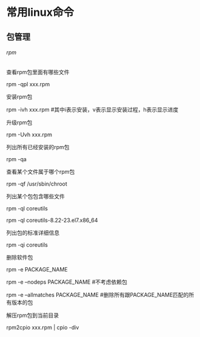 # 常用linux命令

## 包管理

###### rpm

查看rpm包里面有哪些文件

rpm -qpl xxx.rpm

安装rpm包

rpm -ivh xxx.rpm   #其中i表示安装，v表示显示安装过程，h表示显示进度

升级rpm包

rpm -Uvh xxx.rpm

列出所有已经安装的rpm包

rpm -qa

查看某个文件属于哪个rpm包

rpm -qf /usr/sbin/chroot

列出某个包包含哪些文件

rpm -ql coreutils

rpm -ql coreutils-8.22-23.el7.x86_64

列出包的标准详细信息

rpm -qi coreutils

删除软件包 

rpm -e PACKAGE_NAME

rpm -e –nodeps PACKAGE_NAME    #不考虑依赖包

rpm -e –allmatches PACKAGE_NAME    #删除所有跟PACKAGE_NAME匹配的所有版本的包

解压rpm包到当前目录

rpm2cpio xxx.rpm | cpio -div 

